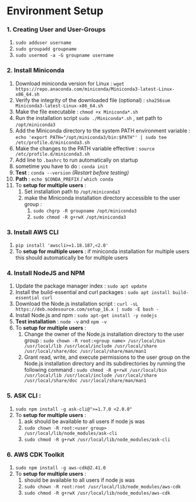 # Environment Setup 

### 1. Creating User and User-Groups 
1. `sudo adduser username`
2. `sudo groupadd groupname`
3. `sudo usermod -a -G groupname username`

### 2. Install Miniconda
1. Download miniconda version for Linux : `wget https://repo.anaconda.com/miniconda/Miniconda3-latest-Linux-x86_64.sh`
2. Verify the integrity of the downloaded file (optional) : `sha256sum Miniconda3-latest-Linux-x86_64.sh`
3. Make the file executable : `chmod +x Miniconda*.sh`
4. Run the installation script `sudo ./Miniconda*.sh` , set path to `/opt/miniconda3`
5. Add the Miniconda directory to the system PATH environment variable : `echo 'export PATH="/opt/miniconda3/bin:$PATH"' | sudo tee /etc/profile.d/miniconda3.sh`
6. Make the changes to the PATH variable effective : `source /etc/profile.d/miniconda3.sh` 
7. Add line to `.bashrc` to run automatically on startup
8. sometime you have to do : `conda init`
10. **Test** : `conda --version` *(Restart before testing)* 
11. **Path** : `echo $CONDA_PREFIX` / `which conda`
9. To **setup for multiple users** : 
	1. Set installation path to `/opt/miniconda3`
	2. make the Miniconda installation directory accessible to the user group : 
		1. `sudo chgrp -R groupname /opt/miniconda3` 
		2. `sudo chmod -R g+rwX /opt/miniconda3`

### 3. Install AWS CLI 
1. `pip install 'awscli>=1.18.187,<2.0'`
2. To **setup for multiple users** : if miniconda installation for multiple users this should automatically be for multiple users

### 4. Install NodeJS and NPM
1. Update the package manager index : `sudo apt update`
2. Install the build-essential and curl packages : `sudo apt install build-essential curl`
3. Download the Node.js installation script : `curl -sL https://deb.nodesource.com/setup_16.x | sudo -E bash -`
4. Install Node.js and npm : `sudo apt-get install -y nodejs`
5. **Test installation** : `node -v` and `npm -v`
6. To **setup for multiple users** :
	1. Change the owner of the Node.js installation directory to the user group : `sudo chown -R root:<group name> /usr/local/bin /usr/local/lib /usr/local/include /usr/local/share /usr/local/share/doc /usr/local/share/man/man1`
	2. Grant read, write, and execute permissions to the user group on the Node.js installation directory and its subdirectories by running the following command : `sudo chmod -R g+rwX /usr/local/bin /usr/local/lib /usr/local/include /usr/local/share /usr/local/share/doc /usr/local/share/man/man1`

### 5. ASK CLI :
1. `sudo npm install -g ask-cli@">=1.7.0 <2.0.0"`
2. To **setup for multiple users** :
	1. ask should be available to all users if node js was
	2. `sudo chown -R root:<user group> /usr/local/lib/node_modules/ask-cli` 
	3. `sudo chmod -R g+rwX /usr/local/lib/node_modules/ask-cli`

### 6. AWS CDK Toolkit 
1. `sudo npm install -g aws-cdk@2.41.0`
2. To **setup for multiple users** :
	1. should be available to all users if node js was
	2. `sudo chown -R root:root /usr/local/lib/node_modules/aws-cdk` 
	3. `sudo chmod -R g+rwX /usr/local/lib/node_modules/aws-cdk`

